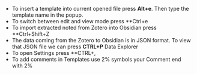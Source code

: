 - To insert a template into current opened file press **Alt+e**. Then type the template name in the popup.
- To switch between edit and view mode press **Ctrl+e
- To import extracted noted from Zotero into Obsidian press **Ctrl+Shift+Z
- The data coming from the Zotero to Obsidian is in JSON format. To view that JSON file we can press **CTRL+P** Data Explorer
- To open Settings press **CTRL+,
- To add comments in Templates use 2% symbols  your Comment end with 2%


